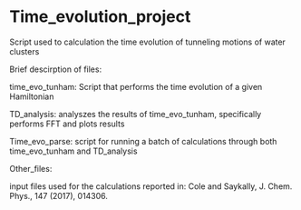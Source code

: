 # Time_evolution_project
Script used to calculation the time evolution of tunneling motions of water clusters

Brief descirption of files:

time_evo_tunham: Script that performs the time evolution of a given Hamiltonian

TD_analysis: analyszes the results of time_evo_tunham, specifically performs FFT and plots results

Time_evo_parse: script for running a batch of calculations through both time_evo_tunham and TD_analysis

Other_files:

input files used for the calculations reported in: Cole and Saykally, J. Chem. Phys., 147 (2017), 014306.
